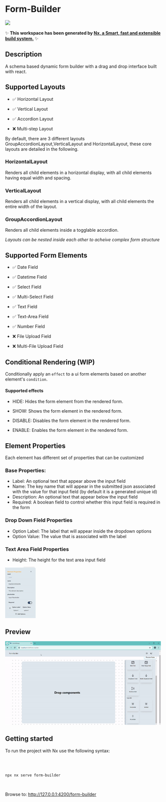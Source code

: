 # Form-Builder

  

<a  alt="Nx logo"  href="https://nx.dev"  target="_blank"  rel="noreferrer"><img  src="https://raw.githubusercontent.com/nrwl/nx/master/images/nx-logo.png"  width="45"></a>

  

✨ **This workspace has been generated by [Nx, a Smart, fast and extensible build system.](https://nx.dev)** ✨

  

## Description

  

A schema based dynamic form builder with a drag and drop interface built with react.

  

## Supported Layouts

  

- :white_check_mark: Horizontal Layout

  

- :white_check_mark: Vertical Layout

  

- :white_check_mark: Accordion Layout

  

- :x: Multi-step Layout

  

By default, there are 3 different layouts GroupAccordionLayout,VerticalLayout and HorizontalLayout, these core layouts are detailed in the following.

  

### HorizontalLayout

  

Renders all child elements in a horizontal display, with all child elements having equal width and spacing.

  

### VerticalLayout

  

Renders all child elements in a vertical display, with all child elements the entire width of the layout.

  

### GroupAccordionLayout

  

Renders all child elements inside a togglable accordion.

  

<em>Layouts can be nested inside each other to acheive complex form structure</em>

  

## Supported Form Elements

  

- :white_check_mark: Date Field

  

- :white_check_mark: Datetime Field

  

- :white_check_mark: Select Field

  

- :white_check_mark: Multi-Select Field

  

- :white_check_mark: Text Field

  

- :white_check_mark: Text-Area Field

  

- :white_check_mark: Number Field

  

- :x: File Upload Field

  

- :x: Multi-File Upload Field

  

## Conditional Rendering (WIP)

  

Conditionally apply an `effect` to a ui form elements based on another element's `condition`.

  

#### Supported effects

  

- HIDE: Hides the form element from the rendered form.

- SHOW: Shows the form element in the rendered form.

- DISABLE: Disables the form element in the rendered form.

- ENABLE: Enables the form element in the rendered form.

  
## Element Properties
Each element has different set of properties that can be customized
### Base Properties:

 - Label: An optional text that appear above the input field
 - Name: The key name that will appear in the submitted json associated with the value for that input field (by default it is a generated unique id)
 - Description: An optional text that appear below the input field
 - Required: A boolean field to control whether this input field is required in the form
 ### Drop Down Field Properties
 
 - Option Label: The label that will appear inside the dropdown options
 - Option Value: The value that is associated with the label
### Text Area Field Properties
 - Height: The height for the text area input field

![Drop Down Properties](./drop-down-properties.png)

## Preview

![demo](./demo.gif)

  

## Getting started

  

To run the project with Nx use the following syntax:

  

```

  

npx nx serve form-builder

  

```

  

Browse to: http://127.0.0.1:4200/form-builder